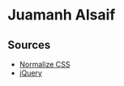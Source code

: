 # Juamanh Alsaif

## Sources
* [Normalize CSS](https://necolas.github.io/normalize.css/)
* [jQuery](https://jquery.com/)

